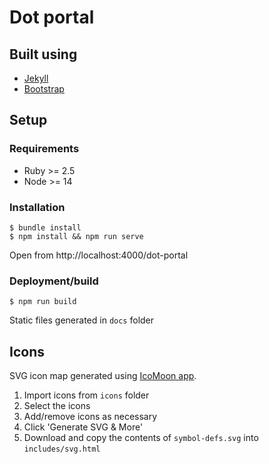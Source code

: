 # Dot portal

## Built using

-   [Jekyll](https://jekyllrb.com)
-   [Bootstrap](https://getbootstrap.com/)

## Setup

### Requirements

-   Ruby >= 2.5
-   Node >= 14

### Installation

```
$ bundle install
$ npm install && npm run serve
```

Open from http://localhost:4000/dot-portal

### Deployment/build

```
$ npm run build
```

Static files generated in `docs` folder

## Icons

SVG icon map generated using [IcoMoon app](https://icomoon.io/app/#/select).

1. Import icons from `icons` folder
2. Select the icons
3. Add/remove icons as necessary
4. Click 'Generate SVG & More'
5. Download and copy the contents of `symbol-defs.svg` into `includes/svg.html`

